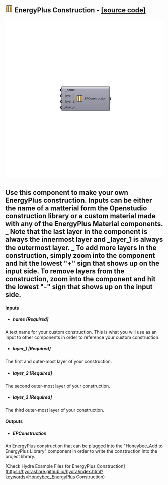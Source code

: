 ## ![](../../images/icons/EnergyPlus_Construction.png) EnergyPlus Construction - [[source code]](https://github.com/ladybug-tools/honeybee-legacy/tree/master/src/Honeybee_EnergyPlus%20Construction.py)

![](../../images/components/EnergyPlus_Construction.png)

Use this component to make your own EnergyPlus construction.  Inputs can be either the name of a matterial form the Openstudio construction library or a custom material made with any of the EnergyPlus Material components.
 _
 Note that the last layer in the component is always the innermost layer and _layer_1 is always the outermost layer.
 _
 To add more layers in the construction, simply zoom into the component and hit the lowest "+" sign that shows up on the input side.  To remove layers from the construction, zoom into the component and hit the lowest "-" sign that shows up on the input side.
 -
 

#### Inputs
* ##### name [Required]
A text name for your custom construction. This is what you will use as an input to other components in order to reference your custom construction.
* ##### layer_1 [Required]
The first and outer-most layer of your construction.
* ##### layer_2 [Required]
The second outer-most layer of your construction.
* ##### layer_3 [Required]
The third outer-most layer of your construction.

#### Outputs
* ##### EPConstruction
An EnergyPlus construction that can be plugged into the "Honeybee_Add to EnergyPlus Library" component in order to write the construction into the project library.


[Check Hydra Example Files for EnergyPlus Construction](https://hydrashare.github.io/hydra/index.html?keywords=Honeybee_EnergyPlus Construction)